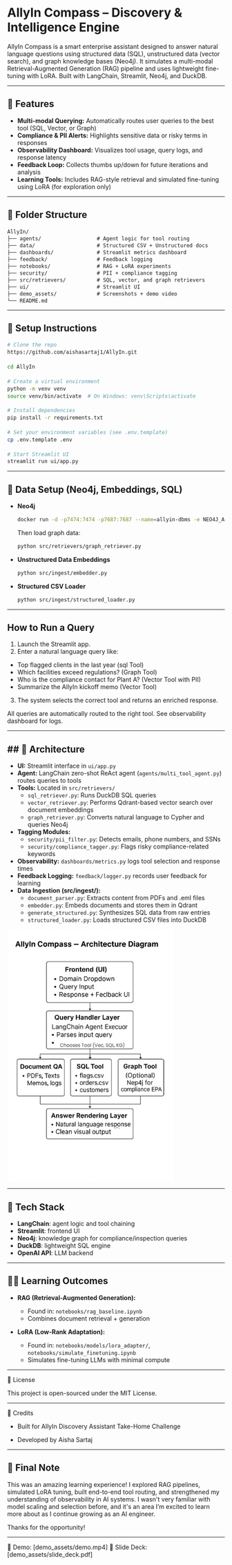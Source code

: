 #  AllyIn Compass – Discovery & Intelligence Engine

AllyIn Compass is a smart enterprise assistant designed to answer natural language questions using structured data (SQL), unstructured data (vector search), and graph knowledge bases (Neo4j). It simulates a multi-modal Retrieval-Augmented Generation (RAG) pipeline and uses lightweight fine-tuning with LoRA. Built with LangChain, Streamlit, Neo4j, and DuckDB.

---

## 🚀 Features

* **Multi-modal Querying:** Automatically routes user queries to the best tool (SQL, Vector, or Graph)
* **Compliance & PII Alerts:** Highlights sensitive data or risky terms in responses
* **Observability Dashboard:** Visualizes tool usage, query logs, and response latency
* **Feedback Loop:** Collects thumbs up/down for future iterations and analysis
* **Learning Tools:** Includes RAG-style retrieval and simulated fine-tuning using LoRA (for exploration only)

---

## 📁 Folder Structure

```
AllyIn/
├── agents/                  # Agent logic for tool routing
├── data/                    # Structured CSV + Unstructured docs
├── dashboards/              # Streamlit metrics dashboard
├── feedback/                # Feedback logging
├── notebooks/               # RAG + LoRA experiments
├── security/                # PII + compliance tagging
├── src/retrievers/          # SQL, vector, and graph retrievers
├── ui/                      # Streamlit UI
├── demo_assets/             # Screenshots + demo video
└── README.md
```

---

## 📄 Setup Instructions

```bash
# Clone the repo
https://github.com/aishasartaj1/AllyIn.git

cd AllyIn

# Create a virtual environment
python -m venv venv
source venv/bin/activate  # On Windows: venv\Scripts\activate

# Install dependencies
pip install -r requirements.txt

# Set your environment variables (see .env.template)
cp .env.template .env

# Start Streamlit UI
streamlit run ui/app.py
```
---

## 🧱 Data Setup (Neo4j, Embeddings, SQL)

* **Neo4j**

  ```bash
  docker run -d -p7474:7474 -p7687:7687 --name=allyin-dbms -e NEO4J_AUTH=neo4j/allyin123 neo4j:5.12
  ```

  Then load graph data:

  ```bash
  python src/retrievers/graph_retriever.py
  ```

* **Unstructured Data Embeddings**

  ```bash
  python src/ingest/embedder.py
  ```

* **Structured CSV Loader**

  ```bash
  python src/ingest/structured_loader.py
  ```

---

##  How to Run a Query

1. Launch the Streamlit app.
2. Enter a natural language query like:
  * Top flagged clients in the last year (sql Tool)
  *  Which facilities exceed regulations? (Graph Tool)
  *   Who is the compliance contact for Plant A? (Vector Tool with PII)
  *   Summarize the AllyIn kickoff memo (Vector Tool)
3. The system selects the correct tool and returns an enriched response.

All queries are automatically routed to the right tool. See observability dashboard for logs.

---

## ## 🧱 Architecture

- **UI:** Streamlit interface in `ui/app.py`
- **Agent:** LangChain zero-shot ReAct agent (`agents/multi_tool_agent.py`) routes queries to tools
- **Tools:** Located in `src/retrievers/`
  - `sql_retriever.py`: Runs DuckDB SQL queries
  - `vector_retriever.py`: Performs Qdrant-based vector search over document embeddings
  - `graph_retriever.py`: Converts natural language to Cypher and queries Neo4j
- **Tagging Modules:**
  - `security/pii_filter.py`: Detects emails, phone numbers, and SSNs
  - `security/compliance_tagger.py`: Flags risky compliance-related keywords
- **Observability:** `dashboards/metrics.py` logs tool selection and response times
- **Feedback Logging:** `feedback/logger.py` records user feedback for learning
- **Data Ingestion (src/ingest/):**
  - `document_parser.py`: Extracts content from PDFs and .eml files
  - `embedder.py`: Embeds documents and stores them in Qdrant
  - `generate_structured.py`: Synthesizes SQL data from raw entries
  - `structured_loader.py`: Loads structured CSV files into DuckDB

![Architecture](demo_assets/architecture.png)

---

## 🧪 Tech Stack

* **LangChain**: agent logic and tool chaining
* **Streamlit**: frontend UI
* **Neo4j**: knowledge graph for compliance/inspection queries
* **DuckDB**: lightweight SQL engine
* **OpenAI API**: LLM backend

---

## 🤸️‍💻 Learning Outcomes

* **RAG (Retrieval-Augmented Generation):**

  * Found in: `notebooks/rag_baseline.ipynb`
  * Combines document retrieval + generation

* **LoRA (Low-Rank Adaptation):**

  * Found in: `notebooks/models/lora_adapter/`, `notebooks/simulate_finetuning.ipynb`
  * Simulates fine-tuning LLMs with minimal compute

---

📜 License

This project is open-sourced under the MIT License.

---

🙌 Credits

* Built for AllyIn Discovery Assistant Take-Home Challenge

* Developed by Aisha Sartaj

---

## 🌟 Final Note

This was an amazing learning experience! I explored RAG pipelines, simulated LoRA tuning, built end-to-end tool routing, and strengthened my understanding of observability in AI systems.  I wasn't very familiar with model scaling and selection before, and it's an area I’m excited to learn more about as I continue growing as an AI engineer.

Thanks for the opportunity!

---
🎥 Demo: [demo_assets/demo.mp4] 📂 Slide Deck: [demo_assets/slide_deck.pdf]

